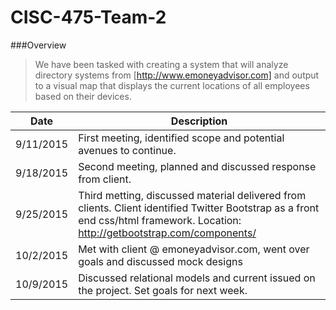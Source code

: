 # CISC-475-Team-2

###Overview
>We have been tasked with creating a system that will analyze directory systems from [http://www.emoneyadvisor.com] and output to a visual map that displays the current locations of all employees based on their devices.

|Date | Description|
|-----| -----------|
|9/11/2015| First meeting, identified scope and potential avenues to continue.|
|9/18/2015|  Second meeting, planned and discussed response from client.|
|9/25/2015|  Third metting, discussed material delivered from clients. Client identified Twitter Bootstrap as a front end css/html framework. Location: http://getbootstrap.com/components/|
|10/2/2015| Met with client @ emoneyadvisor.com, went over goals and discussed mock designs|
|10/9/2015| Discussed relational models and current issued on the project.  Set goals for next week.|

